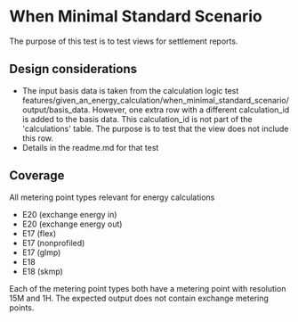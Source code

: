 # When Minimal Standard Scenario

The purpose of this test is to test views for settlement reports.

## Design considerations

- The input basis data is taken from the calculation logic test
  features/given_an_energy_calculation/when_minimal_standard_scenario/output/basis_data. However, one extra row with a different calculation_id is added to the basis data. This calculation_id is not part of the 'calculations' table. The purpose is to test that the view does not include this row.
- Details in the readme.md for that test

## Coverage

All metering point types relevant for energy calculations

- E20 (exchange energy in)
- E20 (exchange energy out)
- E17 (flex)
- E17 (nonprofiled)
- E17 (glmp)
- E18
- E18 (skmp)

Each of the metering point types both have a metering point with resolution 15M and 1H. The expected output does not contain exchange metering points.
